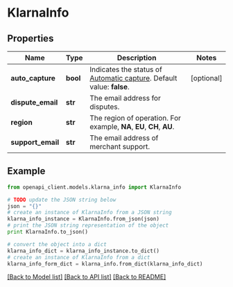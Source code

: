 # KlarnaInfo


## Properties
Name | Type | Description | Notes
------------ | ------------- | ------------- | -------------
**auto_capture** | **bool** | Indicates the status of [Automatic capture](https://docs.adyen.com/online-payments/capture#automatic-capture). Default value: **false**. | [optional] 
**dispute_email** | **str** | The email address for disputes. | 
**region** | **str** | The region of operation. For example, **NA**, **EU**, **CH**, **AU**. | 
**support_email** | **str** | The email address of merchant support. | 

## Example

```python
from openapi_client.models.klarna_info import KlarnaInfo

# TODO update the JSON string below
json = "{}"
# create an instance of KlarnaInfo from a JSON string
klarna_info_instance = KlarnaInfo.from_json(json)
# print the JSON string representation of the object
print KlarnaInfo.to_json()

# convert the object into a dict
klarna_info_dict = klarna_info_instance.to_dict()
# create an instance of KlarnaInfo from a dict
klarna_info_form_dict = klarna_info.from_dict(klarna_info_dict)
```
[[Back to Model list]](../README.md#documentation-for-models) [[Back to API list]](../README.md#documentation-for-api-endpoints) [[Back to README]](../README.md)


